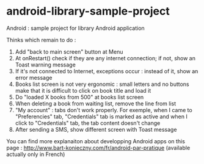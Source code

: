 android-library-sample-project
==============================

Android : sample project for library Android application

Thinks which remain to do : 

1. Add "back to main screen" button at Menu
2. At onRestart() check if they are any internet connection; if not, show an Toast warning message
3. If it's not connected to Internet, exceptions occur : instead of it, show an error message
4. Books list screen is not very ergonomic : small letters and no buttons make that it is difficult to click on book title and load it
5. Do "loaded X books from 500" at books list screen
6. When deleting a book from waiting list, remove the line from list
7. "My account" : tabs don't work properly. For exemple, when I came to "Preferencies" tab, "Credentials" tab is marked as active and when I click to "Credentials" tab, the tab content doesn't change
8. After sending a SMS, show different screen with Toast message

You can find more explanaiton about developping Android apps on this page : http://www.bart-konieczny.com/fr/android-par-pratique 
(available actually only in French)
